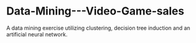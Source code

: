 # Data-Mining---Video-Game-sales
A data mining exercise utilizing clustering, decision tree induction and an artificial neural network. 
